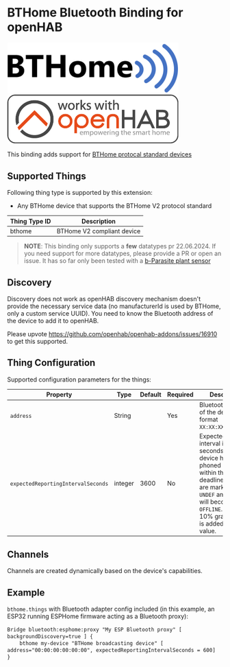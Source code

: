 # BTHome Bluetooth Binding for openHAB

<img src="logo.png" width="400"/>
<img src="openHAB_workswith.png" width="400"/>

This binding adds support for [BTHome protocal standard devices](https://bthome.io/)

## Supported Things

Following thing type is supported by this extension:

* Any BTHome device that supports the BTHome V2 protocol standard

| Thing Type ID | Description                |
|---------------|----------------------------|
| bthome        | BTHome V2 compliant device |

> **NOTE**: This binding only supports a **few** datatypes pr 22.06.2024. If you need support for more datatypes, please
> provide a PR or open an issue. It has so far only been tested with
> a [b-Parasite plant sensor](https://github.com/rbaron/b-parasite)

## Discovery

Discovery does not work as openHAB discovery mechanism doesn't provide the necessary service data (no manufacturerId is
used by BTHome, only a custom service UUID). You need to know the Bluetooth address of the device to add it to openHAB.

Please upvote https://github.com/openhab/openhab-addons/issues/16910 to get this supported.

## Thing Configuration

Supported configuration parameters for the things:

| Property                           | Type    | Default | Required | Description                                                                                                                                                                                                      |
|------------------------------------|---------|---------|----------|------------------------------------------------------------------------------------------------------------------------------------------------------------------------------------------------------------------|
| `address`                          | String  |         | Yes      | Bluetooth address of the device (in format `XX:XX:XX:XX:XX:XX`)                                                                                                                                                  |
| `expectedReportingIntervalSeconds` | integer | 3600    | No       | Expected reporting interval in seconds. If the device hasn't phoned home within this deadline, channels are marked as `UNDEF` and device will become `OFFLINE`. Note: A 10% grace period is added to this value. |

## Channels

Channels are created dynamically based on the device's capabilities.

## Example

`bthome.things` with Bluetooth adapter config included (in this example, an ESP32 running ESPHome firmware acting as a
Bluetooth proxy):

```
Bridge bluetooth:esphome:proxy "My ESP Bluetooth proxy" [ backgroundDiscovery=true ] {
    bthome my-device "BTHome broadcasting device" [ address="00:00:00:00:00:00", expectedReportingIntervalSeconds = 600]
}
```
